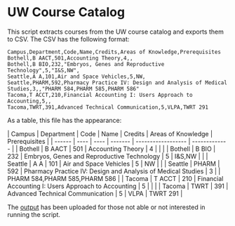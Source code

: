 # UW Course Catalog

This script extracts courses from the UW course catalog and exports them to CSV. The CSV has the following format:

```
Campus,Department,Code,Name,Credits,Areas of Knowledge,Prerequisites
Bothell,B AACT,501,Accounting Theory,4,,
Bothell,B BIO,232,"Embryos, Genes and Reproductive Technology",5,"I&S,NW",
Seattle,A A,101,Air and Space Vehicles,5,NW,
Seattle,PHARM,592,Pharmacy Practice IV: Design and Analysis of Medical Studies,3,,"PHARM 584,PHARM 585,PHARM 586"
Tacoma,T ACCT,210,Financial Accounting I: Users Approach to Accounting,5,,
Tacoma,TWRT,391,Advanced Technical Communication,5,VLPA,TWRT 291
```

As a table, this file has the appearance:

| Campus | Department | Code | Name | Credits | Areas of Knowledge | Prerequisites |
| ------ | ---- | ---- | ------- | ------------------ | ------------- |
| Bothell | B AACT | 501 | Accounting Theory | 4 | | |
| Bothell | B BIO | 232 | Embryos, Genes and Reproductive Technology | 5 | I&S,NW | |
| Seattle | A A | 101 | Air and Space Vehicles | 5 | NW | |
| Seattle | PHARM | 592 | Pharmacy Practice IV: Design and Analysis of Medical Studies | 3 | | PHARM 584,PHARM 585,PHARM 586 |
| Tacoma | T ACCT | 210 | Financial Accounting I: Users Approach to Accounting | 5 | | |
| Tacoma | TWRT | 391 | Advanced Technical Communication | 5 | VLPA | TWRT 291 |

The [output](uwcourses.csv) has been uploaded for those not able or not interested in running the script.
